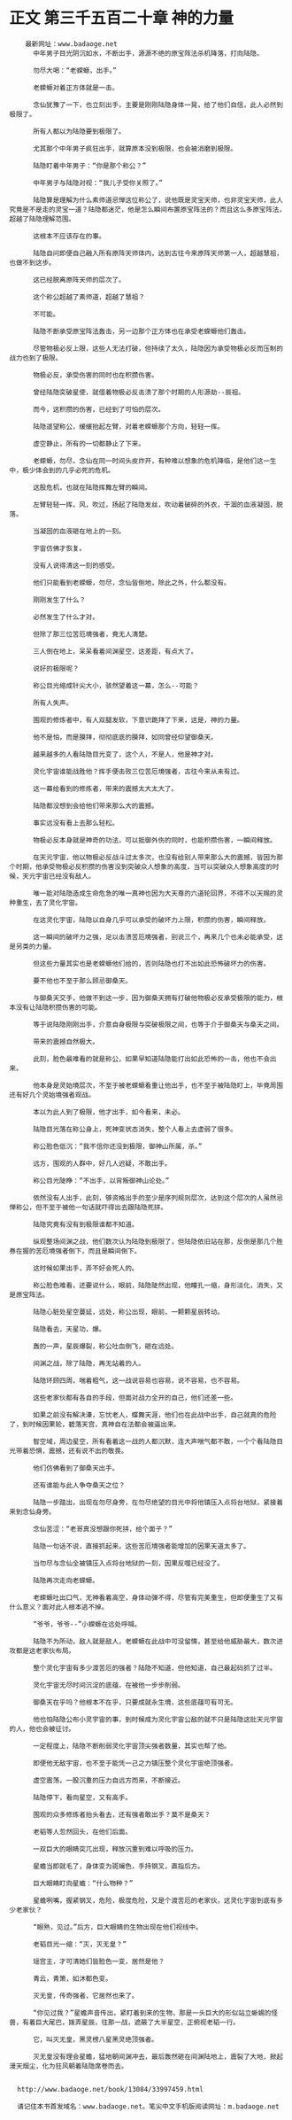 # 正文 第三千五百二十章 神的力量
        最新网址：www.badaoge.net
          中年男子目光阴沉如水，不断出手，源源不绝的原宝阵法杀机降落，打向陆隐。
      
          勿尽大喝：“老蝾螈，出手。”
      
          老蝾螈对着正方体就是一击。
      
          念仙犹豫了一下，也立刻出手，主要是刚刚陆隐身体一晃，给了他们自信，此人必然到极限了。
      
          所有人都以为陆隐要到极限了。
      
          尤其那个中年男子疯狂出手，就算原本没到极限，也会被消磨到极限。
      
          陆隐盯着中年男子：“你是那个称公？”
      
          中年男子与陆隐对视：“我儿子受你关照了。”
      
          陆隐算是理解为什么素师道忌惮这位称公了，说他既是灵宝天师，也非灵宝天师，此人究竟是不是走的灵宝一道？陆隐都迷茫，他是怎么瞬间布置原宝阵法的？而且这么多原宝阵法，超越了陆隐理解范围。
      
          这根本不应该存在的事。
      
          陆隐自问即便自己融入所有原阵天师体内，达到古往今来原阵天师第一人，超越慧祖，也做不到这步。
      
          这已经脱离原阵天师的层次了。
      
          这个称公超越了素师道，超越了慧祖？
      
          不可能。
      
          陆隐不断承受原宝阵法轰击，另一边那个正方体也在承受老蝾螈他们轰击。
      
          尽管物极必反上限，这些人无法打破，但持续了太久，陆隐因为承受物极必反而压制的战力也到了极限。
      
          物极必反，承受伤害的同时也在积攒伤害。
      
          曾经陆隐突破星使，就借着物极必反击溃了那个时期的人形源劫--辰祖。
      
          而今，这积攒的伤害，已经到了可怕的层次。
      
          陆隐遥望称公，缓缓抬起左臂，对着老蝾螈那个方向，轻轻一挥。
      
          虚空静止，所有的一切都静止了下来。
      
          老蝾螈，勿尽，念仙在同一时间头皮炸开，有种难以想象的危机降临，是他们这一生中，极少体会到的几乎必死的危机。
      
          这股危机，也就在陆隐挥舞左臂的瞬间。
      
          左臂轻轻一挥，风，吹过，扬起了陆隐发丝，吹动着破碎的外衣，干涸的血液凝固，脱落。
      
          当凝固的血液砸在地上的一刻。
      
          宇宙仿佛才恢复。
      
          没有人说得清这一刻的感受。
      
          他们只能看到老蝾螈，勿尽，念仙皆倒地，除此之外，什么都没有。
      
          刚刚发生了什么？
      
          必然发生了什么才对。
      
          但除了那三位苦厄境强者，竟无人清楚。
      
          三人倒在地上，呆呆看着间渊星空，这差距，有点大了。
      
          说好的极限呢？
      
          称公目光缩成针尖大小，骇然望着这一幕，怎么--可能？
      
          所有人失声。
      
          围观的修炼者中，有人双腿发软，下意识跪拜了下来，这是，神的力量。
      
          他不是怕，而是膜拜，彻彻底底的膜拜，如同曾经仰望御桑天。
      
          越来越多的人看陆隐目光变了，这个人，不是人，他是神才对。
      
          灵化宇宙谁能战胜他？挥手便击败三位苦厄境强者，古往今来从未有过。
      
          这一幕给看到的修炼者，带来的震撼太大太大了。
      
          陆隐都没想到会给他们带来那么大的震撼。
      
          事实远没有看上去那么轻松。
      
          物极必反本身就是神奇的功法，可以抵御外伤的同时，也能积攒伤害，一瞬间释放。
      
          在天元宇宙，他以物极必反战斗过太多次，也没有给别人带来那么大的震撼，皆因为那个时期，他承受物极必反积攒的伤害没到突破众人想象的高度，当可以突破众人想象高度的时候，天元宇宙已经没有敌人。
      
          唯一能对陆隐造成生命危急的唯一真神也因为大天尊的六道轮回界，不得不以天赐的灵种重生，去了灵化宇宙。
      
          在这灵化宇宙，陆隐以自身几乎可以承受的破坏力上限，积攒的伤害，瞬间释放。
      
          这一瞬间的破坏力之强，足以击溃苦厄境强者，别说三个，再来几个也未必能承受，这是另类的力量。
      
          但这些力量其实也是老蝾螈他们给的，否则陆隐也打不出如此恐怖破坏力的伤害。
      
          要不他也不至于那么顾忌御桑天。
      
          与御桑天交手，他做不到这一步，因为御桑天拥有打破他物极必反承受极限的能力，根本没有让陆隐积攒伤害的可能。
      
          等于说陆隐刚刚出手，介意自身极限与突破极限之间，也等于介于御桑天与桑天之间。
      
          带来的震撼自然极大。
      
          此刻，脸色最难看的就是称公，如果早知道陆隐能打出如此恐怖的一击，他也不会出来。
      
          他本身是灵始境层次，不至于被老蝾螈看重让他出手，也不至于被陆隐盯上，毕竟周围还有好几个灵始境强者观战。
      
          本以为此人到了极限，他才出手，如今看来，未必。
      
          陆隐目光落在称公身上，死神变状态消失，整个人看上去虚弱了很多。
      
          称公脸色低沉：“我不信你还没到极限，御神山所属，杀。”
      
          远方，围观的人群中，好几人迟疑，不敢出手。
      
          称公目光陡睁：“不出手，以背叛御神山论处。”
      
          依然没有人出手，此刻，够资格出手的至少是序列规则层次，达到这个层次的人虽然忌惮称公，但不至于被他一句话就吓得出去跟陆隐死拼。
      
          陆隐究竟有没有到极限谁都不知道。
      
          纵观整场间渊之战，他们数次认为陆隐到极限了，但陆隐依旧站在那，反倒是那几个胜券在握的苦厄境强者倒下，而且是瞬间倒下。
      
          这时候如果出手，弄不好会死人的。
      
          称公脸色难看，还要说什么，眼前，陆隐陡然出现，他瞳孔一缩，身形淡化，消失，又是原宝阵法。
      
          陆隐心脏处星空蔓延，远处，称公出现，眼前，一颗颗星辰转动。
      
          陆隐看去，天星功，爆。
      
          轰的一声，星辰爆裂，称公吐血倒飞，砸在远处。
      
          间渊之战，除了陆隐，再无站着的人。
      
          陆隐环顾四周，喘着粗气，这一战说容易也容易，说不容易，也不容易。
      
          这些老家伙都有各自的手段，但面对战力全开的自己，他们还差一些。
      
          如果之前没有解决溱，忘忧老人，蝶舞天涯，他们也在此战中出手，自己就真的危险了，到时候因果轮，碧落天宫，真神自在法都会被逼出来。
      
          智空域，周边星空，所有看着这一战的人都沉默，连大声喘气都不敢，一个个看陆隐目光带着恐惧，震撼，还有说不出的敬畏。
      
          他们仿佛看到了御桑天出手。
      
          还有谁能与此人争夺桑天之位？
      
          陆隐一步踏出，出现在勿尽身旁，在勿尽绝望的目光中将他镇压入点将台地狱，紧接着来到念仙身旁。
      
          念仙苦涩：“老哥真没想跟你死拼，给个面子？”
      
          陆隐一句话不说，直接抓起来，这些苦厄境强者能增加的因果天道太多了。
      
          当勿尽与念仙全被镇压入点将台地狱的一刻，因果反噬已经没了。
      
          陆隐再次走向老蝾螈。
      
          老蝾螈吐出口气，无神看着高空，身体动弹不得，尽管有完美重生，但即便重生了又有什么意义？面对此人根本逃不掉。
      
          “爷爷，爷爷--”小蝾螈在远处呼喊。
      
          陆隐不为所动，敌人就是敌人，老蝾螈在此战中可没留情，甚至给他威胁最大，数次进攻都是这老家伙布局。
      
          整个灵化宇宙有多少渡苦厄的强者？陆隐不知道，但他知道，自己最起码抓了过半。
      
          灵化宇宙无尽时间沉淀的底蕴，在被他一步步削弱。
      
          御桑天在乎吗？他根本不在乎，只要成就永生境，这些底蕴可有可无。
      
          他也怕陆隐公布小灵宇宙的事，到时候成为灵化宇宙公敌的就不只是陆隐这批天元宇宙的人，他也会被征讨。
      
          一定程度上，陆隐不断削弱灵化宇宙顶尖强者数量，其实也帮了他。
      
          即便他无敌宇宙，也不至于能凭一己之力镇压整个灵化宇宙绝顶强者。
      
          虚空震荡，一股沉重的压力自远方而来，不断接近。
      
          陆隐停下，看向星空，又有高手。
      
          围观的众多修炼者抬头看去，还有强者敢出手？莫不是桑天？
      
          老韬等人忽然回头，在他们后面。
      
          一双巨大的眼睛突兀出现，释放沉重到难以呼吸的压力。
      
          星蟾当即就毛了，身体变为斑斓色，手持钢叉，直指后方。
      
          巨大眼睛盯向星蟾：“什么物种？”
      
          星蟾咧嘴，握紧钢叉，危险，极度危险，又是个渡苦厄的老家伙，这灵化宇宙到底有多少老家伙？
      
          “眼熟，见过。”后方，巨大眼睛的生物出现在他们视线中。
      
          老韬目光一缩：“灭，灭无皇？”
      
          瑶宫主，才可清她们皆脸色一变，居然是他？
      
          青云，青箫，如沐都色变。
      
          灭无皇，传奇强者，它居然也来了。
      
          “你见过我？”星蟾声音传出，紧盯着到来的生物，那是一头巨大的形似站立蜥蜴的怪兽，有着巨大尾巴，拨弄星辰，往那一战，遮蔽了大半星空，正俯视老韬一行。
      
          它，叫灭无皇，黑灵榜八星黑灵绝顶强者。
      
          灭无皇没有理会星蟾，猛地朝间渊冲去，最后轰然砸在间渊陆地上，震裂了大地，掀起漫天烟尘，化为狂风朝着陆隐席卷而去。
      
      
      http://www.badaoge.net/book/13084/33997459.html
      
      请记住本书首发域名：www.badaoge.net。笔尖中文手机版阅读网址：m.badaoge.net